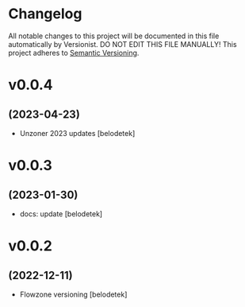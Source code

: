 # Changelog

All notable changes to this project will be documented in this file
automatically by Versionist. DO NOT EDIT THIS FILE MANUALLY!
This project adheres to [Semantic Versioning](http://semver.org/).

# v0.0.4
## (2023-04-23)

* Unzoner 2023 updates [belodetek]

# v0.0.3
## (2023-01-30)

* docs: update [belodetek]

# v0.0.2
## (2022-12-11)

* Flowzone versioning [belodetek]
